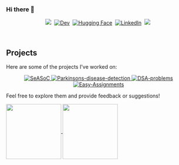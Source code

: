 ### Hi there 👋

<!--
**Dheeraj-Nalapat/Dheeraj-Nalapat** is a ✨ _special_ ✨ repository because its `README.md` (this file) appears on your GitHub profile.

Here are some ideas to get you started:

- 🔭 I’m currently working on ...
- 🌱 I’m currently learning ...
- 👯 I’m looking to collaborate on ...
- 🤔 I’m looking for help with ...
- 💬 Ask me about ...
- 📫 How to reach me: ...
- 😄 Pronouns: ...
- ⚡ Fun fact: ...
-->
<p align="center">
<a href=""><img src="https://img.shields.io/badge/-PORTFOLIO-%23ff69b4&?style=for-the-badge&?color=ff69b4 alt="Portfolio" /></a>&nbsp;
<a href="https://dev.to/dheerajnalapat"><img src="https://img.shields.io/badge/Dev.to-000000?style=for-the-badge&logo=dev.to&logoColor=white" alt="Dev" /></a>&nbsp;
<a href="https://huggingface.co/DheerajNalapat"><img src="https://img.shields.io/badge/Hugging%20Face-FF6F52?style=for-the-badge&logo=hugging%20face&logoColor=white" alt="Hugging Face" /></a>&nbsp;
<a href="https://www.linkedin.com/in/dheeraj-nalapat"><img src="https://img.shields.io/badge/LinkedIn-0077B5?style=for-the-badge&logo=linkedin&logoColor=white" alt="LinkedIn" /></a>&nbsp;    
<a href="https://dribbble.com/DheerajNalapat"><img src="https://img.shields.io/badge/Dribbble-pink?style=for-the-badge&logo=dribbble&logoColor=white alt="dribble" /></a>&nbsp;
</p>
<br />

## Projects

Here are some of the projects I've worked on:

<p align="center">
<a href="https://github.com/Dheeraj-Nalapat/SeASo">
    <img align="" src="https://github-readme-stats.vercel.app/api/pin/?username=Dheeraj-Nalapat&repo=SeASo&theme=nightowl" alt="SeASoC" />
</a>

<a href="https://github.com/Dheeraj-Nalapat/Parkinsons-disease-detectio">
    <img align="" src="https://github-readme-stats.vercel.app/api/pin/?username=Dheeraj-Nalapat&repo=Parkinsons-disease-detectio&theme=nightowl" alt="Parkinsons-disease-detection" />
</a>

<a href="https://github.com/Dheeraj-Nalapat/DSA-problem">
    <img align="" src="https://github-readme-stats.vercel.app/api/pin/?username=Dheeraj-Nalapat&repo=DSA-problem&theme=nightowl" alt="DSA-problems" />
</a>

<a href="https://github.com/Dheeraj-Nalapat/Easy-Assignment">
    <img align="" src="https://github-readme-stats.vercel.app/api/pin/?username=Dheeraj-Nalapat&repo=Easy-Assignment&theme=nightowl" alt="Easy-Assignments" />
</a>
</p>

Feel free to explore them and provide feedback or suggestions!

<a href="https://github.com/Dheeraj-Nalapat/github-readme-stats">
  <img height=150 align="center" src="https://github-readme-stats.vercel.app/api?username=Dheeraj-Nalapat&show_icons=true&theme=nightowl" />
</a>
<a href="https://github.com/Dheeraj-Nalapat/convoychat">
  <img height=150 align="center" src="https://github-readme-stats.vercel.app/api/top-langs?username=Dheeraj-Nalapat&exclude_repo=SeASoC,Code-For-Day&layout=donut&langs_count=8&card_width=320&theme=nightowl" />
</a>

